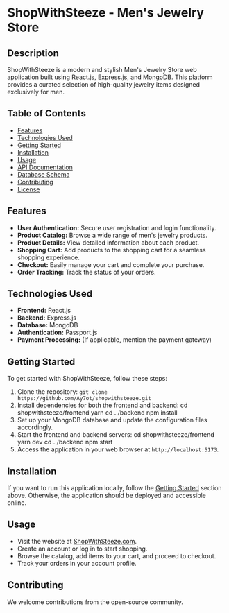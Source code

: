 # ShopWithSteeze - Men's Jewelry Store

## Description

ShopWithSteeze is a modern and stylish Men's Jewelry Store web application built using React.js, Express.js, and MongoDB. This platform provides a curated selection of high-quality jewelry items designed exclusively for men.

## Table of Contents

- [Features](#features)
- [Technologies Used](#technologies-used)
- [Getting Started](#getting-started)
- [Installation](#installation)
- [Usage](#usage)
- [API Documentation](#api-documentation)
- [Database Schema](#database-schema)
- [Contributing](#contributing)
- [License](#license)

## Features

- **User Authentication:** Secure user registration and login functionality.
- **Product Catalog:** Browse a wide range of men's jewelry products.
- **Product Details:** View detailed information about each product.
- **Shopping Cart:** Add products to the shopping cart for a seamless shopping experience.
- **Checkout:** Easily manage your cart and complete your purchase.
- **Order Tracking:** Track the status of your orders.

## Technologies Used

- **Frontend:** React.js
- **Backend:** Express.js
- **Database:** MongoDB
- **Authentication:** Passport.js
- **Payment Processing:** (If applicable, mention the payment gateway)

## Getting Started

To get started with ShopWithSteeze, follow these steps:

1. Clone the repository: `git clone https://github.com/Ay7ot/shopwithsteeze.git`
2. Install dependencies for both the frontend and backend:
cd shopwithsteeze/frontend
yarn
cd ../backend
npm install
3. Set up your MongoDB database and update the configuration files accordingly.
4. Start the frontend and backend servers:
cd shopwithsteeze/frontend
yarn dev
cd ../backend
npm start
5. Access the application in your web browser at `http://localhost:5173`.

## Installation

If you want to run this application locally, follow the [Getting Started](#getting-started) section above. Otherwise, the application should be deployed and accessible online.

## Usage

- Visit the website at [ShopWithSteeze.com](https://www.shopwithsteeze.com).
- Create an account or log in to start shopping.
- Browse the catalog, add items to your cart, and proceed to checkout.
- Track your orders in your account profile.

## Contributing

We welcome contributions from the open-source community.
